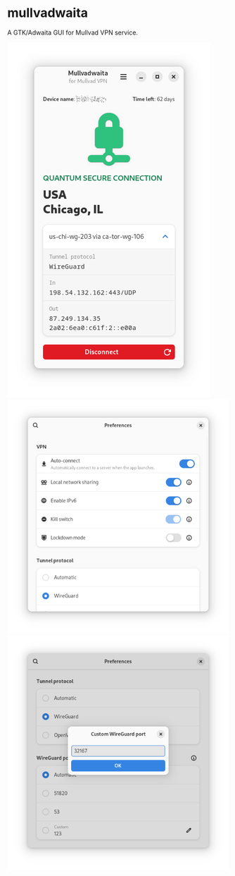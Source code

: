 # mullvadwaita

A GTK/Adwaita GUI for Mullvad VPN service.

![main](./img/mullvadwaita_main_1.png)
![pref1](./img/mullvadwaita_pref_1.png)
![pref2](./img/mullvadwaita_pref_2.png)
